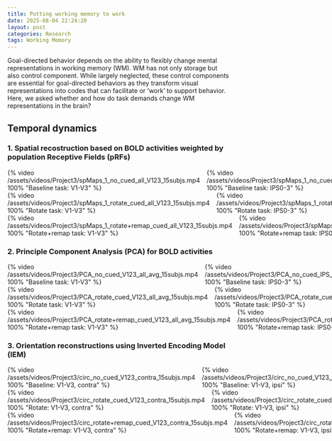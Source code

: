 ```yaml
---
title: Putting working memory to work
date: 2025-08-04 22:24:20
layout: post
categories: Research
tags: Working Memory
---
```


Goal-directed behavior depends on the ability to flexibly change mental representations in working memory (WM). WM has not only storage but also control component. While largely neglected, these control components are essential for goal-directed behaviors as they transform visual representations into codes that can facilitate or ‘work’ to support behavior. Here, we asked whether and how do task demands change WM representations in the brain?

## Temporal dynamics
### 1. Spatial recostruction based on BOLD activities weighted by population Receptive Fields (pRFs)
<div style="display: grid; grid-template-columns: repeat(2, 1fr); gap: 15px;">
  <div>{% video /assets/videos/Project3/spMaps_1_no_cued_all_V123_15subjs.mp4 100% "Baseline task: V1-V3" %}</div>
  <div>{% video /assets/videos/Project3/spMaps_1_no_cued_all_IPS_15subjs.mp4 100% "Baseline task: IPS0-3" %}</div>
</div>

<div style="display: grid; grid-template-columns: repeat(2, 1fr); gap: 15px;">
  <div>{% video /assets/videos/Project3/spMaps_1_rotate_cued_all_V123_15subjs.mp4 100% "Rotate task: V1-V3" %}</div>
  <div>{% video /assets/videos/Project3/spMaps_1_rotate_cued_all_IPS_15subjs.mp4 100% "Rotate task: IPS0-3" %}</div>
</div>

<div style="display: grid; grid-template-columns: repeat(2, 1fr); gap: 15px;">
  <div>{% video /assets/videos/Project3/spMaps_1_rotate+remap_cued_all_V123_15subjs.mp4 100% "Rotate+remap task: V1-V3" %}</div>
  <div>{% video /assets/videos/Project3/spMaps_1_rotate+remap_cued_all_IPS_15subjs.mp4 100% "Rotate+remap task: IPS0-3" %}</div>
</div>


### 2. Principle Component Analysis (PCA) for BOLD activities
<div style="display: grid; grid-template-columns: repeat(2, 1fr); gap: 15px;">
  <div>{% video /assets/videos/Project3/PCA_no_cued_V123_all_avg_15subjs.mp4 100% "Baseline task: V1-V3" %}</div>
  <div>{% video /assets/videos/Project3/PCA_no_cued_IPS_all_avg_15subjs.mp4 100% "Baseline task: IPS0-3" %}</div>
</div>

<div style="display: grid; grid-template-columns: repeat(2, 1fr); gap: 15px;">
  <div>{% video /assets/videos/Project3/PCA_rotate_cued_V123_all_avg_15subjs.mp4 100% "Rotate task: V1-V3" %}</div>
  <div>{% video /assets/videos/Project3/PCA_rotate_cued_IPS_all_avg_15subjs.mp4 100% "Rotate task: IPS0-3" %}</div>
</div>

<div style="display: grid; grid-template-columns: repeat(2, 1fr); gap: 15px;">
  <div>{% video /assets/videos/Project3/PCA_rotate+remap_cued_V123_all_avg_15subjs.mp4 100% "Rotate+remap task: V1-V3" %}</div>
  <div>{% video /assets/videos/Project3/PCA_rotate+remap_cued_IPS_all_avg_15subjs.mp4 100% "Rotate+remap task: IPS0-3" %}</div>
</div>



### 3. Orientation reconstructions using Inverted Encoding Model (IEM)
<div style="display: grid; grid-template-columns: repeat(4, 1fr); gap: 15px;">
  <div>{% video /assets/videos/Project3/circ_no_cued_V123_contra_15subjs.mp4 100% "Baseline: V1-V3, contra" %}</div>
  <div>{% video /assets/videos/Project3/circ_no_cued_V123_ipsi_15subjs.mp4 100% "Baseline: V1-V3, ipsi" %}</div>
  <div>{% video /assets/videos/Project3/circ_no_cued_IPS_contra_15subjs.mp4 100% "Baseline: IPS0-3, contra" %}</div>
  <div>{% video /assets/videos/Project3/circ_no_cued_IPS_ipsi_15subjs.mp4 100% "Baseline: IPS0-3, ipsi" %}</div>
</div>

<div style="display: grid; grid-template-columns: repeat(4, 1fr); gap: 15px;">
  <div>{% video /assets/videos/Project3/circ_rotate_cued_V123_contra_15subjs.mp4 100% "Rotate: V1-V3, contra" %}</div>
  <div>{% video /assets/videos/Project3/circ_rotate_cued_V123_ipsi_15subjs.mp4 100% "Rotate: V1-V3, ipsi" %}</div>
  <div>{% video /assets/videos/Project3/circ_rotate_cued_IPS_contra_15subjs.mp4 100% "Rotate: IPS0-3, contra" %}</div>
  <div>{% video /assets/videos/Project3/circ_rotate_cued_IPS_ipsi_15subjs.mp4 100% "Rotate: IPS0-3, ipsi" %}</div>
</div>

<div style="display: grid; grid-template-columns: repeat(4, 1fr); gap: 15px;">
  <div>{% video /assets/videos/Project3/circ_rotate+remap_cued_V123_contra_15subjs.mp4 100% "Rotate+remap: V1-V3, contra" %}</div>
  <div>{% video /assets/videos/Project3/circ_rotate+remap_cued_V123_ipsi_15subjs.mp4 100% "Rotate+remap: V1-V3, ipsi" %}</div>
  <div>{% video /assets/videos/Project3/circ_rotate+remap_cued_IPS_contra_15subjs.mp4 100% "Rotate+remap: IPS0-3, contra" %}</div>
  <div>{% video /assets/videos/Project3/circ_rotate+remap_cued_IPS_ipsi_15subjs.mp4 100% "Rotate+remap: IPS0-3, ipsi" %}</div>
</div>